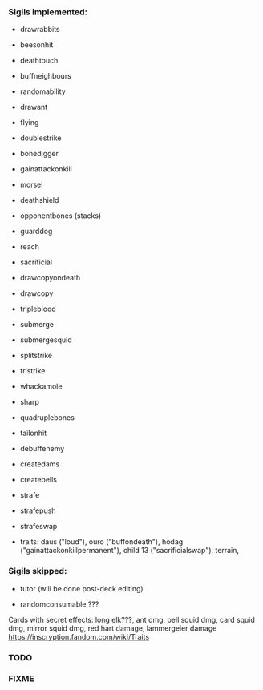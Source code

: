 ### Sigils implemented:
- drawrabbits
- beesonhit
- deathtouch
- buffneighbours
- randomability
- drawant
- flying
- doublestrike
- bonedigger
- gainattackonkill
- morsel
- deathshield
- opponentbones (stacks)
- guarddog
- reach
- sacrificial
- drawcopyondeath
- drawcopy
- tripleblood
- submerge
- submergesquid
- splitstrike
- tristrike
- whackamole
- sharp
- quadruplebones
- tailonhit
- debuffenemy
- createdams
- createbells
- strafe
- strafepush
- strafeswap

- traits: daus ("loud"), ouro ("buffondeath"), hodag ("gainattackonkillpermanent"), child 13 ("sacrificialswap"), terrain, 

### Sigils skipped:
- tutor (will be done post-deck editing)

- randomconsumable ???

Cards with secret effects: long elk???, ant dmg, bell squid dmg, card squid dmg, mirror squid dmg, red hart damage, lammergeier damage
https://inscryption.fandom.com/wiki/Traits

### TODO
### FIXME
